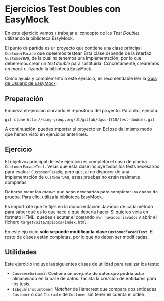 # Ejercicios Test Doubles con EasyMock

En este ejercicio vamos a trabajar el concepto de los *Test Doubles* utilizando la biblioteca EasyMock.

El punto de partida es un proyecto que contiene una clase principal `CustomerFacade` que queremos testear. Esta clase depende de la interfaz `CustomerDAO`, de la cual no tenemos una implementación, por lo que deberemos crear un *test double* para sustituirla. Concretamente, crearemos un *mock* utilizando la biblioteca EasyMock.

Como ayuda y complemento a este ejercicio, es recomendable leer la [Guía de Usuario de EasyMock](http://easymock.org/user-guide.html).

## Preparación
Empieza el ejercicio clonando el repositorio del proyecto. Para ello, ejecuta:
```
git clone http://sing-group.org/dt/gitlab/dgss-1718/test-doubles.git
```

A continuación, puedes importar el proyecto en Eclipse del mismo modo que hemos visto en ejercicios anteriores.

## Ejercicio
El objetivos principal de este ejercicio es completar el caso de prueba `CustomerFacadeTest`. Verás que esta clase incluye todos los tests necesarios para evaluar `CustomerFacade`, pero que, al no disponer de una implementación de `CustomerDAO`, estas pruebas no están realmente completas.

Deberás crear los *mocks* que sean necesarios para completar los casos de prueba. Para ello, utiliza la biblioteca EasyMock.

Es importante que te fijes en la documentación Javadoc de cada método para saber qué es lo que hace o que debería hacer. Si quieres verla en formato HTML, puedes ejecutar el comando `mvn javadoc:javadoc` y abrir el fichero `target/site/apidocs/index.html`.

En este ejercicio **solo se puede modificar la clase `CustomerFacadeTest`**. El resto de clases están completas, por lo que no deben ser modificadas.

## Utilidades
Este ejercicio incluye las siguientes clases de utilidad para realizar los tests:
* `CustomerDataset`: Contiene un conjunto de datos que podría estar almacenado en la base de datos. Facilita la creación de entidades para los tests.
* `IsEqualsToCustomer`: *Matcher* de Hamcrest que compara dos entidades `Customer` o dos `Iterable` de `Customer` sin tener en cuenta el orden.
